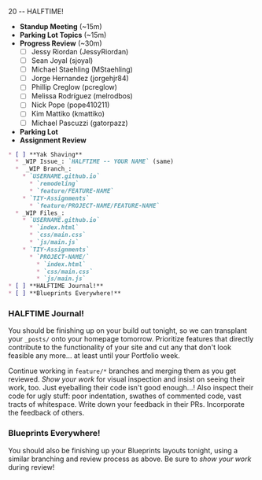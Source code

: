 20 -- HALFTIME!

* **Standup Meeting** (~15m)
* **Parking Lot Topics** (~15m)
* **Progress Review** (~30m)
  * [ ] Jessy Riordan (JessyRiordan)
  * [ ] Sean Joyal (sjoyal)
  * [ ] Michael Staehling (MStaehling)
  * [ ] Jorge Hernandez (jorgehjr84)
  * [ ] Phillip Creglow (pcreglow)
  * [ ] Melissa Rodríguez (melrodbos)
  * [ ] Nick Pope (pope410211)
  * [ ] Kim Mattiko (kmattiko)
  * [ ] Michael Pascuzzi (gatorpazz)
* **Parking Lot**
* **Assignment Review**

```markdown
* [ ] **Yak Shaving**
  * _WIP Issue_: `HALFTIME -- YOUR NAME` (same)
  *  _WIP Branch_:
    * `USERNAME.github.io`
      * `remodeling`
      * `feature/FEATURE-NAME`
    * `TIY-Assignments`
      * `feature/PROJECT-NAME/FEATURE-NAME`
  * _WIP Files_:
    * `USERNAME.github.io`
      * `index.html`
      * `css/main.css`
      * `js/main.js`
    * `TIY-Assignments`
      * `PROJECT-NAME/`
        * `index.html`
        * `css/main.css`
        * `js/main.js`
* [ ] **HALFTIME Journal!**
* [ ] **Blueprints Everywhere!**
```

### HALFTIME Journal!

You should be finishing up on your build out tonight, so we can transplant your `_posts/` onto your homepage tomorrow. Prioritize features that directly contribute to the functionality of your site and cut any that don't look feasible any more... at least until your Portfolio week.

Continue working in `feature/*` branches and merging them as you get reviewed. _Show your work_ for visual inspection and insist on seeing their work, too. Just eyeballing their code isn't good enough...! Also inspect their code for ugly stuff: poor indentation, swathes of commented code, vast tracts of whitespace. Write down your feedback in their PRs. Incorporate the feedback of others.

### Blueprints Everywhere!

You should also be finishing up your Blueprints layouts tonight, using a similar branching and review process as above. Be sure to _show your work_ during review!
